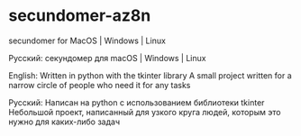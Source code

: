# secundomer-az8n

secundomer for MacOS | Windows | Linux

Русский: секундомер для macOS | Windows | Linux




English: Written in python with the tkinter library
A small project written for a narrow circle of people who need it for any tasks

Русский: Написан на python с использованием библиотеки tkinter
Небольшой проект, написанный для узкого круга людей, которым это нужно для каких-либо задач


